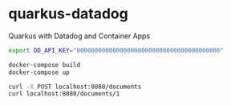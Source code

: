 # quarkus-datadog

Quarkus with Datadog and Container Apps

```sh
export DD_API_KEY="0000000000000000000000000000000000000000"

docker-compose build
docker-compose up
```


```sh
curl -X POST localhost:8080/documents
curl localhost:8080/documents/1
```
